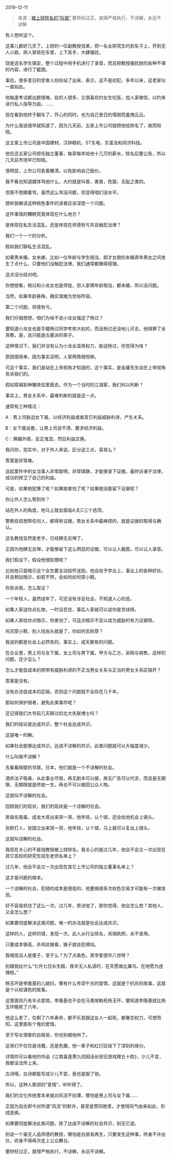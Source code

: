 2019-12-11

> 来源：[被上财除名的“叫兽”](http://mp.weixin.qq.com/s?__biz=MzU3NDc5Nzc0NQ==&mid=2247486027&idx=1&sn=cdc46097751e3631425e07fba5128a36&chksm=fd2da895ca5a2183a875bdfa68579ebc4c60512865cb363f3e31cb153600eb9be97f49e8e201&scene=27#wechat_redirect)
> 要矫枉过正，就得严格执行，不谅解，永远不谅解

有人想听这个。

  

这事儿都好几天了。上财的一位副教授钱某，把一名女研究生约到车子上，开到无人小路，把人家锁在车里，上下其手，大肆骚扰。

  

饶是这名学生镇定，整个过程中用手机进行了录音，而且把教授骚扰她的各种不堪的内容，进行了截图。

  

事后，很多昔日的受害人纷纷站了出来，表示，这不是初犯，多年以来，这老家伙一直如此。

  

他每逢考试都出题很难，挂的人很多，又很喜欢约女生吃饭，加人家微信，以约来进行私人指导为由，......

  

现在看到他终于翻车了，开心的同时，也为自己昔日的懦弱而羞愧云云。

  

为什么我说很早就知道了，因为几天前，五家上市公司就把他给除名了，故而知晓。

  

这五家上市公司是中国建材，汉钟精机，ST东电，东富龙和同济科技。

  

他在这五家公司担任独立董事，每家每年给他十几万的薪水，除名后要公告，所以几天前市场早已知晓。

  

很明显，上市公司急着撇清，以免影响自己股价。

  

我不看也知道媒体骂他什么，大约就是叫兽，禽兽，色狼，无耻之类的。

  

但我不想跟着骂，虽然这么骂没问题，但显得咱们没水平。

  

想听我解读这种桃色事件的读者应该深思一个问题。

  

这件事情的糟糕究竟体现在什么地方？

  

是体现在私生活混乱，还是体现在师德有亏并且触犯法律？

  

我们一个一个的分析。

  

假如我们聊私生活混乱。

  

如果男未婚，女未嫁，比如一位年龄与学生相当，郎才女貌的未婚青年男女之间发生了点什么，只要他们没触犯法律，我们通常都懒得搭理。

  

这点没分歧对吧。

  

你想想看，杨过和小龙女也是师徒，但人家俩年龄相当，都未婚，所以没问题。

  

当然，如果年龄悬殊，确实很难为世俗所容。

  

第二个问题，师德有亏。

  

我们仔细想想，咱们为啥不说小龙女强迫了杨过？

  

要知道小龙女也是手握杨过同学考核大权的，而且杨过还没地儿可去，他得罪了全真教，是，且只能是古墓派的弟子。

  

这种情况下，我们并没有认为小龙女滥用权力，胁迫杨过，你觉得为啥？

  

原因很简单，因为事实证明，人家两情相悦嘛。

  

可这个事实，我们是站在上帝视角才知道的，这个事实，是金庸先生站在上帝视角告诉我们的。

  

假如穿越到神雕侠侣里面去，作为一个当时的江湖客，我们何以判断？

  

事实上，男女关系中，最难判断的就是这一点。

  

通常有三种情况：

  

A：男上司胁迫女下属，以经济利益或者其它利益威胁利诱，产生关系。

B：女下属设套，让男上司说不清，要求经济利益。

C：俩婚外情，反正鬼混，然后利益交换。

  

我问你，现实中，对于外人来说，区分这三点，容易么？

  

答案是非常难。

  

这起案件中的女当事人非常聪明，非常镇静，才能够录下证据，最终诉诸于法律，成功的捍卫了自己的利益。

  

可是，如果她犹豫了呢？如果她害怕了呢？如果她没能留下证据呢？

  

你让外人怎么帮到你？  
  

站在外人的角度，他马上就会面临A,B,C三个选项。

  

警察叔叔想帮任何人，都得有证据，男女关系中最麻烦的，就是证据的取得与确认。

  

这名教授显然是老手，已经肆无忌惮了。

  

正因为他肆无忌惮，才能够留下这么明显的证据，可以让人截图，可以让人录音。

  

我们假设下，假设他很狡猾呢？

  

比如他只是暗示这个女生要主动投怀送抱，他会给予学业上，事业上的各种好处。并且稍加暗示，如若不然，会如何如何穿小鞋。

  

你告诉我，怎么取证？  
  

一个年轻人，虽然成年了，可还没有涉足社会，不知道人心险恶。

  

如果人家送你点礼物，一时没忍住，事后人家就可以说你是贪钱呀。

  

如果人家给你点暗示，你害怕了，可这点暗示不足以成为威胁的有力证据呀。

  

何况穿小鞋，别人找由头就是了，你如何去拆穿？

  

我说的都是社会上必然有的，事实上，成天都有的问题。

  

在企业里，男上司与女下属，女上司与男下属，甲方与乙方，采购与销售，这样的问题，还少见么？

  

怎么才能低成本的把带有威胁利诱的不正当男女关系与正当的男女关系区隔开？

  

答案是没有。

  

没有办法低成本的区隔，否则这个问题就不会存在几千年。

  

那如何保护弱者，避免此类事件呢？

  

还记得我们大号前几天聊过的北大失联博士吗？

  

我们的结论是达成共识，整个社会达成共识。

  

这是唯一的解。

  

如果社会能够达成共识，达成不谅解的共识，此类问题就可以大幅度减少。

  

什么叫做不谅解？

  

去看看隔壁的邻居，日本，他们就是一个不谅解的社会。

  

酒井法子吸毒，从此事业尽毁，再无剧本可以接，再无广告可以代言，而且是无期限，无期限就是终她一生，再也不可以做回公众人物。

  

这就叫不谅解的社会。

  

回顾我们的现状，我们的现状是一个谅解的社会。

  

房祖名吸毒，成龙大哥出来哭一哭，他年轻，认个错，还会给他机会上镜头。

  

张默打人，张国立出来哭一哭，他年轻，认个错，马上就可以复出上镜头。

  

这就叫谅解的社会。

  

我现在关心的不是钱教授被上财除名，我关心的是过几年，他会不会又一次出现在其它高校的研究生招生老师名单上？

  

过几年，他会不会又一次出现在其它上市公司的独立董事名单上？

  

这才是问题的根本。

  

一个谅解的社会，犯错的成本是很低的，他要搞很多次权色交易才可能有一次被发现。

  

好不容易抓住了这么一次，过几年，原谅他了，那你觉得，他会怎么想？其他人，又会怎么想？

  

如果要彻底解决这类问题，唯一的办法就是社会达成共识。

  

这样的人，这样的错，发现一次，此人从行业除名，吊销执照，永不录用。

  

只要成本够高，杀鸡给猴看，猴子就会犯嘀咕。

  

我相信没人是傻子，至于么？为了点美色，真学爱德华八世呀？

  

别跟我扯什么“七月七日长生殿，夜半无人私语时，在天愿做比翼鸟，在地愿为连理枝。”  

  

杨玉环是李隆基的儿媳妇，哪有什么传颂千古的爱情，这就是个扒灰的故事，这就是个以权谋色的故事。

  

这里面但凡有半点爱情，李隆基也不会在马嵬坡勒死杨玉环，要知道李隆基就比杨玉环晚死了六年。  

  

他这么老了，仅剩了六年寿命，都不乐意跟这女人一起死，都眷恋权力，可想而知，这里面有个鬼的爱情。

  

至于写长恨歌的白居易，你也别被他哄了。  

  

这哥们不仅仅是诗魔，还是色魔，他一辈子和红灯区结下了深刻的缘分。

  

详情你可以看他的作品《江南喜逢萧九彻因话长安旧游戏赠五十韵》，少儿不宜，我都没法传上来。

  

古诗哦，古诗都能写成少儿不宜，我也是服了他。

  

所以，这种人歌颂的“爱情”，听听得了。  

  

我们的文化传统里本来就对风流不刻薄，哪怕是男上司与女下属......

  

正因为自古即今对所谓“风流”的默许，甚至是赞同艳羡，才使得风气由来如此，形成恶疾。

  

如果要彻底解决此类问题，除了达成不谅解的社会共识，别无它途。

  

别说一个毫无人品师德的教授，哪怕是白居易再生，只要发生这种事，终身不许出仕，终身不得再次走上公众舞台。

  

要矫枉过正，就得严格执行，不谅解，永远不谅解。

